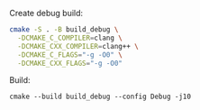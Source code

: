 Create debug build:

```bash
cmake -S . -B build_debug \
  -DCMAKE_C_COMPILER=clang \
  -DCMAKE_CXX_COMPILER=clang++ \
  -DCMAKE_C_FLAGS="-g -O0" \
  -DCMAKE_CXX_FLAGS="-g -O0"
```

Build:
```
cmake --build build_debug --config Debug -j10
```
